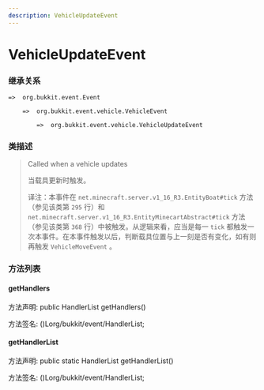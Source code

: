 ```yaml
---
description: VehicleUpdateEvent
---
```


# VehicleUpdateEvent

### 继承关系

    =>  org.bukkit.event.Event

        =>  org.bukkit.event.vehicle.VehicleEvent

            =>  org.bukkit.event.vehicle.VehicleUpdateEvent

### 类描述

> Called when a vehicle updates
>
>
> 
> 当载具更新时触发。
>
>
> 
> 译注：本事件在 `net.minecraft.server.v1_16_R3.EntityBoat#tick` 方法（参见该类第 `295` 行）和 `net.minecraft.server.v1_16_R3.EntityMinecartAbstract#tick` 方法（参见该类第 `368` 行）中被触发。从逻辑来看，应当是每一 `tick` 都触发一次本事件。在本事件触发以后，判断载具位置与上一刻是否有变化，如有则再触发 `VehicleMoveEvent` 。

### 方法列表

#### getHandlers

方法声明: public HandlerList getHandlers()

方法签名: ()Lorg/bukkit/event/HandlerList;

#### getHandlerList

方法声明: public static HandlerList getHandlerList()

方法签名: ()Lorg/bukkit/event/HandlerList;